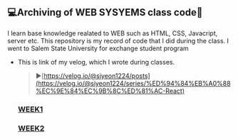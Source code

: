 ## 💻Archiving of WEB SYSYEMS class code🌟

I learn base knowledge realated to WEB such as HTML, CSS, Javacript, server etc. This repository is my record of code that I did during the class. I went to Salem State University for exchange student program

- This is link of my velog, which I wrote during classes.
  > ▶️[https://velog.io/@siyeon1224/posts](https://velog.io/@siyeon1224/series/%ED%94%84%EB%A0%88%EC%9E%84%EC%9B%8C%ED%81%AC-React)
  > <br>
  <h3><a href="https://github.com/siyeon9302/ITE-web-systems/tree/week1">WEEK1</a></h3>
  <h3><a href="https://github.com/siyeon9302/ITE-web-systems/tree/week2">WEEK2</a></h3>